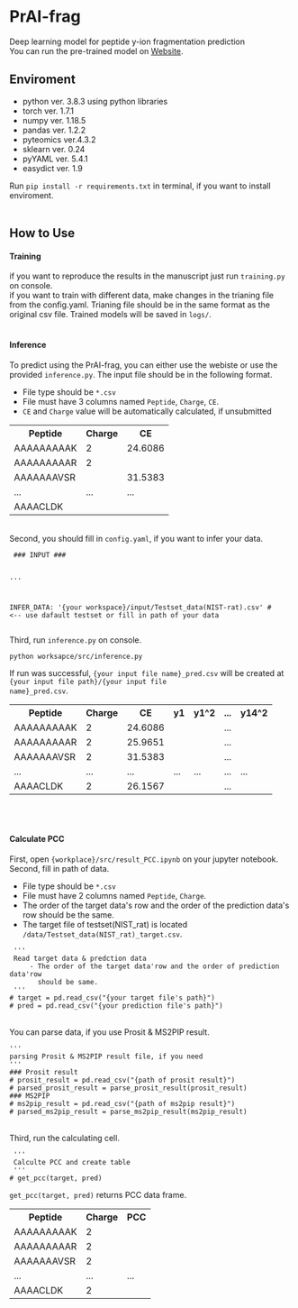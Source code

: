 <h1>PrAI-frag</h1>

Deep learning model for peptide y-ion fragmentation prediction<br>
You can run the pre-trained model on 
<a href="http://www.prai.co.kr/" target="_blank">Website</a>.
<br>

<h2>Enviroment</h2>
<ul>
 <li>python ver. 3.8.3 using python libraries</li>
 <li>torch ver. 1.7.1</li>
 <li>numpy ver. 1.18.5</li>
 <li>pandas ver. 1.2.2</li>
 <li>pyteomics ver.4.3.2</li>
 <li>sklearn ver. 0.24</li>
 <li>pyYAML ver. 5.4.1</li>
 <li>easydict ver. 1.9</li>
</ul>
Run <code>pip install -r requirements.txt</code> in terminal, if you want to install enviroment.
<br>
<br>

<h2>How to Use</h2>
<h4>Training</h4>
if you want to reproduce the results in the manuscript just run <code>training.py</code> on console.<br>
if you want to train with different data, make changes in the trianing file from the config.yaml. Trianing file should be in the same format as the original csv file.  
</code></pre>
Trained models will be saved in <code>logs/</code>.
<br>
<br>

<h4>Inference</h4>
To predict using the PrAI-frag, you can either use the webiste or use the provided <code>inference.py</code>.
The input file should be in the following format.
<ul>
 <li>File type should be <code>*.csv</code></li>
 <li>
  File must have 3 columns named 
  <code>Peptide</code>,
  <code>Charge</code>,
  <code>CE</code>.
 </li>
 <li><code>CE</code> and <code>Charge</code> value will be automatically calculated, if unsubmitted</li>
</ul>
<table>
 <th>Peptide</th><th>Charge</th><th>CE</th>
 <tr>
  <td>AAAAAAAAAK</td><td>2</td><td>24.6086</td>
 </tr>
 <tr>
  <td>AAAAAAAAAR</td><td>2</td><td></td>
 </tr>
 <tr>
  <td>AAAAAAAVSR</td><td></td><td>31.5383</td>
 </tr>
 <tr>
  <td>...</td><td>...</td><td>...</td>
 </tr>
 <tr>
  <td>AAAACLDK</td><td></td><td></td>
 </tr>
</table>
<br>
Second, you should fill in <code>config.yaml</code>, if you want to infer your data.
<pre><code> ### INPUT ###

 ...
 
 INFER_DATA: '{your workspace}/input/Testset_data(NIST-rat).csv' # <-- use dafault testset or fill in path of your data</code></pre>
Third, run <code>inference.py</code> on console.<br>
<pre><code>python worksapce/src/inference.py</code></pre>

If run was successful, <code>{your input file name}_pred.csv</code> will be created at <code>{your input file path}/{your input file name}_pred.csv</code>.
<table>
 <th>Peptide</th><th>Charge</th><th>CE</th><th>y1</th><th>y1^2</th><th>...</th><th>y14^2</th>
 <tr>
  <td>AAAAAAAAAK</td><td>2</td><td>24.6086</td><td></td><td></td><td>...</td><td></td>
 </tr>
 <tr>
  <td>AAAAAAAAAR</td><td>2</td><td>25.9651</td><td></td><td></td><td>...</td><td></td>
 </tr>
 <tr>
  <td>AAAAAAAVSR</td><td>2</td><td>31.5383</td><td></td><td></td><td>...</td><td></td>
 </tr>
 <tr>
  <td>...</td><td>...</td><td>...</td><td>...</td><td>...</td><td>...</td><td>...</td>
 </tr>
 <tr>
  <td>AAAACLDK</td><td>2</td><td>26.1567</td><td></td><td></td><td>...</td><td></td>
 </tr>
</table>

<br>
<br>
<h4>Calculate PCC</h4>
First, open <code>{workplace}/src/result_PCC.ipynb</code> on your jupyter notebook.

<br>
Second, fill in path of data.
<ul>
 <li>File type should be <code>*.csv</code></li>
 <li>
  File must have 2 columns named 
  <code>Peptide</code>,
  <code>Charge</code>.
 </li>
 <li>The order of the target data's row and the order of the prediction data's row should be the same.</li>
 <li>The target file of testset(NIST_rat) is located <code>/data/Testset_data(NIST_rat)_target.csv</code>.</li>
</ul>
<pre><code> ''' 
 Read target data & predction data
     - The order of the target data'row and the order of prediction data'row
       should be same.
 '''
# target = pd.read_csv("{your target file's path}")
# pred = pd.read_csv("{your prediction file's path}")</code></pre>
<br>
You can parse data, if you use Prosit & MS2PIP result.
<pre><code>'''
parsing Prosit & MS2PIP result file, if you need
'''
### Prosit result
# prosit_result = pd.read_csv("{path of prosit result}")
# parsed_prosit_result = parse_prosit_result(prosit_result)
### MS2PIP
# ms2pip_result = pd.read_csv("{path of ms2pip result}")
# parsed_ms2pip_result = parse_ms2pip_result(ms2pip_result)</code></pre>

<br>
Third, run the calculating cell.
<pre><code> '''
 Calculte PCC and create table
 '''
# get_pcc(target, pred)</code></pre>
<code>get_pcc(target, pred)</code> returns PCC data frame.<br>
<table>
 <th>Peptide</th><th>Charge</th><th>PCC</th>
 <tr>
  <td>AAAAAAAAAK</td><td>2</td><td></td>
 </tr>
 <tr>
  <td>AAAAAAAAAR</td><td>2</td><td></td>
 </tr>
 <tr>
  <td>AAAAAAAVSR</td><td>2</td><td></td>
 </tr>
 <tr>
  <td>...</td><td>...</td><td>...</td>
 </tr>
 <tr>
  <td>AAAACLDK</td><td>2</td><td></td>
 </tr>
</table>

